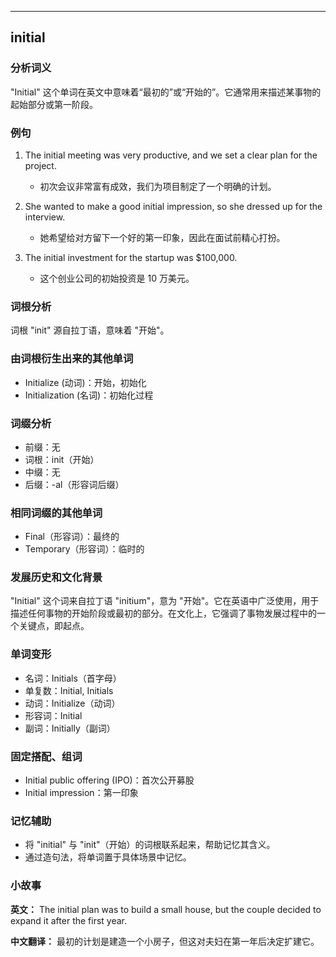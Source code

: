 
---------------
## initial
### 分析词义
"Initial" 这个单词在英文中意味着“最初的”或“开始的”。它通常用来描述某事物的起始部分或第一阶段。

### 例句
1. The initial meeting was very productive, and we set a clear plan for the project.
   - 初次会议非常富有成效，我们为项目制定了一个明确的计划。

2. She wanted to make a good initial impression, so she dressed up for the interview.
   - 她希望给对方留下一个好的第一印象，因此在面试前精心打扮。

3. The initial investment for the startup was $100,000.
   - 这个创业公司的初始投资是 10 万美元。

### 词根分析
词根 "init" 源自拉丁语，意味着 "开始"。

### 由词根衍生出来的其他单词
- Initialize (动词)：开始，初始化
- Initialization (名词)：初始化过程

### 词缀分析
- 前缀：无
- 词根：init（开始）
- 中缀：无
- 后缀：-al（形容词后缀）

### 相同词缀的其他单词
- Final（形容词）：最终的
- Temporary（形容词）：临时的

### 发展历史和文化背景
"Initial" 这个词来自拉丁语 "initium"，意为 "开始"。它在英语中广泛使用，用于描述任何事物的开始阶段或最初的部分。在文化上，它强调了事物发展过程中的一个关键点，即起点。

### 单词变形
- 名词：Initials（首字母）
- 单复数：Initial, Initials
- 动词：Initialize（动词）
- 形容词：Initial
- 副词：Initially（副词）

### 固定搭配、组词
- Initial public offering (IPO)：首次公开募股
- Initial impression：第一印象

### 记忆辅助
- 将 "initial" 与 "init"（开始）的词根联系起来，帮助记忆其含义。
- 通过造句法，将单词置于具体场景中记忆。

### 小故事
**英文：**
The initial plan was to build a small house, but the couple decided to expand it after the first year.

**中文翻译：**
最初的计划是建造一个小房子，但这对夫妇在第一年后决定扩建它。

